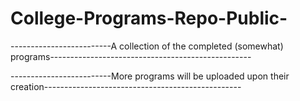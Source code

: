 # College-Programs-Repo-Public-
-------------------------A collection of the completed (somewhat) programs--------------------------------------------------

-------------------------More programs will be uploaded upon their creation-------------------------------------------------
